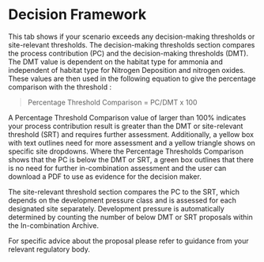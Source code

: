# Decision Framework 

This tab shows if your scenario exceeds any decision-making thresholds or site-relevant thresholds.
The decision-making thresholds section compares the process contribution (PC) and the decision-making thresholds (DMT). The DMT value is dependent on the habitat type for ammonia and independent of habitat type for Nitrogen Deposition and nitrogen oxides. These values are then used in the following equation to give the percentage comparison with the threshold :
> Percentage Threshold Comparison = PC/DMT x 100

A Percentage Threshold Comparison value of larger than 100% indicates your process contribution result is greater than the DMT or site-relevant threshold (SRT) and requires further assessment. Additionally, a yellow box with text outlines need for more assessment and a yellow triangle shows on specific site dropdowns. Where the Percentage Thresholds Comparison shows that the PC is below the DMT or SRT, a green box outlines that there is no need for further in-combination assessment and the user can download a PDF to use as evidence for the decision maker.  

The site-relevant threshold section compares the PC to the SRT, which depends on the development pressure class   and is assessed for each designated site separately. Development pressure is automatically determined by counting the number of below DMT or SRT proposals within the In-combination Archive.

For specific advice about the proposal please refer to guidance from your relevant regulatory body.
